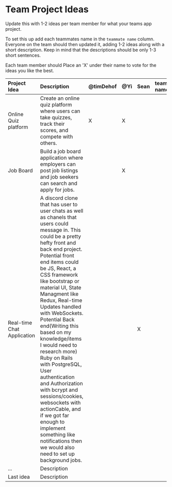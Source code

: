# Team Project Ideas

Update this with 1-2 ideas per team member for what your teams app project.

To set this up add each teammates name in the `teammate name` column. Everyone
on the team should then updated it, adding 1-2 ideas along with a short 
description. Keep in mind that the descriptions should be only 1-3 short
sentences. 

Each team member should Place an 'X' under their name to vote for the ideas 
you like the best.

| Project Idea | Description | @timDehof | @Yi | Sean | teammate name | teammate name | teammate name |
| :--- | :--- | :--- | :--- | :--- | :--- | :--- | :--- |
| Online Quiz platform | Create an online quiz platform where users can take quizzes, track their scores, and compete with others. | X |X | | | | |
| Job Board | Build a job board application where employers can post job listings and job seekers can search and apply for jobs. | |X | | | | |
| Real-time Chat Application | A discord clone that has user to user chats as well as chanels that users could message in.  This could be a pretty hefty front and back end project. Potential front end items could be JS, React, a CSS framework like bootstrap or material UI, State Managment like Redux, Real-time Updates handled with WebSockets. Potential Back end(Writing this based on my knowledge/items I would need to research more) Ruby on Rails with PostgreSQL, User authentication and Authorization with bcrypt and sessions/cookies, websockets with actionCable, and if we got far enough to implement something like notifications then we would also need to set up background jobs. | | |X | | | |
| ... | Description | | | | | | |
| Last idea | Description | | | | | | |
